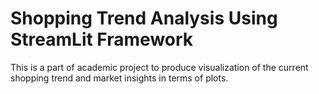 # Shopping Trend Analysis Using StreamLit Framework
This is a part of academic project to produce visualization of the current shopping trend and market insights in terms of plots.
